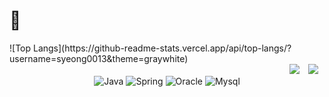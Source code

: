 # 👋
<div align=center> 
 
  <div align=left>
![Top Langs](https://github-readme-stats.vercel.app/api/top-langs/?username=syeong0013&theme=graywhite)
  </div>  

  <div align=right>
      <a href="https://velog.io/@yeong031" target="_blank"><img src="https://img.shields.io/badge/velog-6DB33F?style=flat-square&logo=velog&logoColor=white"/></a>  
      <a href="mailto:siyeong.backend@gmail.com">
        <img src="https://img.shields.io/badge/Gmail-d14836?style=flat-square&logo=Gmail&logoColor=white&link=mailto:siyeong.backend@gmail.com"
            style="height : auto; margin-left : 10px; margin-right : 10px;"/>
      </a>
  </div>
  
  <div align="center">
    <img alt="Java" src ="https://img.shields.io/badge/Java-4479A1.svg?&style=for-the-badge&logo=Java&logoColor=white"/>
    <img alt="Spring" src ="https://img.shields.io/badge/Spring-6DB33F.svg?&style=for-the-badge&logo=Spring&logoColor=white"/>
    <img alt="Oracle" src ="https://img.shields.io/badge/OracleDB-F80000.svg?&style=for-the-badge&logo=Oracle&logoColor=white"/>
    <img alt="Mysql" src ="https://img.shields.io/badge/Mysql-4479A1.svg?&style=for-the-badge&logo=Mysql&logoColor=white"/>
  </div>
</div>

